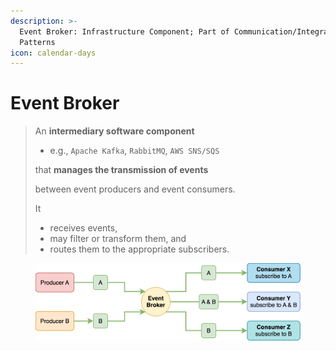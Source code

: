 ```yaml
---
description: >-
  Event Broker: Infrastructure Component; Part of Communication/Integration
  Patterns
icon: calendar-days
---
```


# Event Broker

> An **intermediary software component**&#x20;
>
> * e.g., `Apache Kafka`, `RabbitMQ`, `AWS SNS/SQS`
>
> that **manages the transmission of events**&#x20;
>
> between event producers and event consumers.&#x20;
>
>
>
> It&#x20;
>
> * receives events,&#x20;
> * may filter or transform them, and&#x20;
> * routes them to the appropriate subscribers.

<figure><img src="../../.gitbook/assets/software-architecture_architectural-pattern_event-broker.svg" alt=""><figcaption></figcaption></figure>







